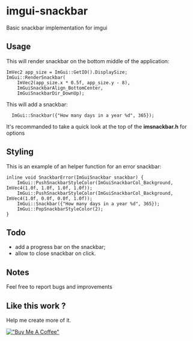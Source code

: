 # imgui-snackbar

Basic snackbar implementation for imgui

## Usage

This will render snackbar on the bottom middle of the application:

```
ImVec2 app_size = ImGui::GetIO().DisplaySize;
ImGui::RenderSnackbar(
    ImVec2(app_size.x * 0.5f, app_size.y - 8),
    ImGuiSnackbarAlign_BottomCenter,
    ImGuiSnackbarDir_DownUp);
```

This will add a snackbar:

```
  ImGui::Snackbar({"How many days in a year %d", 365});
```

It's recommanded to take a quick look at the top of the **imsnackbar.h** for options

## Styling

This is an example of an helper function for an error snackbar:

```
inline void SnackbarError(ImGuiSnackbar snackbar) {
    ImGui::PushSnackbarStyleColor(ImGuiSnackbarCol_Background, ImVec4(1.0f, 1.0f, 1.0f, 1.0f));
    ImGui::PushSnackbarStyleColor(ImGuiSnackbarCol_Background, ImVec4(1.0f, 0.0f, 0.0f, 1.0f));
    ImGui::Snackbar({"How many days in a year %d", 365});
    ImGui::PopSnackbarStyleColor(2);
}
```

## Todo

- add a progress bar on the snackbar;
- allow to close snackbar on click.

## Notes

Feel free to report bugs and improvements

## Like this work ?

Help me create more of it.

[!["Buy Me A Coffee"](https://www.buymeacoffee.com/assets/img/custom_images/orange_img.png)](https://www.buymeacoffee.com/n67094)

